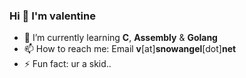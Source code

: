 ### Hi 👋 I'm valentine

- 🔭 I’m currently learning **C**, **Assembly** & **Golang**
- 📫 How to reach me: Email **v**[at]**snowangel**[dot]**net** 
- ⚡ Fun fact: ur a skid..
